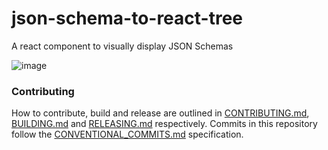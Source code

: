 # json-schema-to-react-tree

A react component to visually display JSON Schemas

![image](https://user-images.githubusercontent.com/364566/78064105-14144880-7346-11ea-9b42-b7158048cba9.png)

### Contributing

How to contribute, build and release are outlined in [CONTRIBUTING.md](CONTRIBUTING.md), [BUILDING.md](BUILDING.md) and [RELEASING.md](RELEASING.md) respectively. Commits in this repository follow the [CONVENTIONAL_COMMITS.md](CONVENTIONAL_COMMITS.md) specification.
